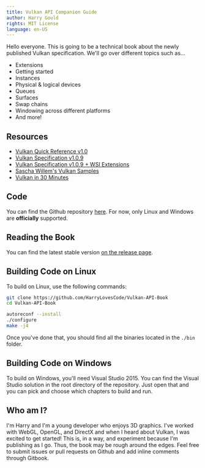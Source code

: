 ```yaml
---
title: Vulkan API Companion Guide
author: Harry Gould
rights: MIT License
language: en-US
---
```


Hello everyone. This is going to be a technical book about the newly published Vulkan specification. We'll go over different topics such as...

- Extensions
- Getting started
- Instances
- Physical & logical devices
- Queues
- Surfaces
- Swap chains
- Windowing across different platforms
- And more!

## Resources

- [Vulkan Quick Reference v1.0](https://www.khronos.org/files/vulkan10-reference-guide.pdf)
- [Vulkan Specification v1.0.9](https://www.khronos.org/registry/vulkan/specs/1.0/xhtml/vkspec.html)
- [Vulkan Specification v1.0.9 + WSI Extensions](https://www.khronos.org/registry/vulkan/specs/1.0-wsi_extensions/xhtml/vkspec.html)
- [Sascha Willem's Vulkan Samples](https://github.com/SaschaWillems/Vulkan)
- [Vulkan in 30 Minutes](https://renderdoc.org/vulkan-in-30-minutes.html)

## Code

You can find the Github repository [here](https://github.com/HarryLovesCode/Vulkan-API-Book). For now, only Linux and Windows are **officially** supported. 

## Reading the Book

You can find the latest stable version [on the release page](https://github.com/HarryLovesCode/Vulkan-API-Book/releases).

## Building Code on Linux

To build on Linux, use the following commands:

```sh
git clone https://github.com/HarryLovesCode/Vulkan-API-Book
cd Vulkan-API-Book

autoreconf --install
./configure
make -j4
```

Once you've done that, you should find all the binaries located in the `./bin` folder.

## Building Code on Windows

To build on Windows, you'll need Visual Studio 2015. You can find the Visual Studio solution in the root directory of the repository. Just open that and you can pick and choose which chapters to build and run.

## Who am I?

I'm Harry and I'm a young developer who enjoys 3D graphics. I've worked with WebGL, OpenGL, and DirectX and when I heard about Vulkan, I was excited to get started! This is, in a way, and experiment because I'm publishing as I go. Thus, the book may be rough around the edges. Feel free to submit issues or pull requests on Github and add inline comments through Gitbook.
